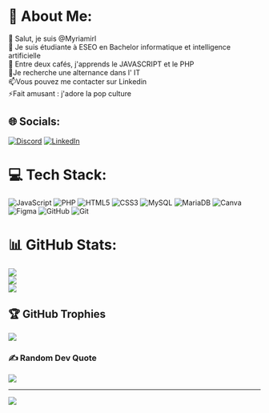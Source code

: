 # 💫 About Me:
👋 Salut, je suis @Myriamirl<br>👀 Je suis étudiante à ESEO en Bachelor informatique et intelligence artificielle<br>🌱 Entre deux cafés, j'apprends le JAVASCRIPT et le PHP<br> 💞️Je recherche une alternance dans l' IT<br> 📫Vous pouvez me contacter sur Linkedin<br> ⚡Fait amusant : j'adore la pop culture


## 🌐 Socials:
[![Discord](https://img.shields.io/badge/Discord-%237289DA.svg?logo=discord&logoColor=white)](https://discord.gg/mmtlb) [![LinkedIn](https://img.shields.io/badge/LinkedIn-%230077B5.svg?logo=linkedin&logoColor=white)](https://linkedin.com/in/www.linkedin.com/in/morgiane-taleb-21472b276) 

# 💻 Tech Stack:
![JavaScript](https://img.shields.io/badge/javascript-%23323330.svg?style=for-the-badge&logo=javascript&logoColor=%23F7DF1E) ![PHP](https://img.shields.io/badge/php-%23777BB4.svg?style=for-the-badge&logo=php&logoColor=white) ![HTML5](https://img.shields.io/badge/html5-%23E34F26.svg?style=for-the-badge&logo=html5&logoColor=white) ![CSS3](https://img.shields.io/badge/css3-%231572B6.svg?style=for-the-badge&logo=css3&logoColor=white) ![MySQL](https://img.shields.io/badge/mysql-4479A1.svg?style=for-the-badge&logo=mysql&logoColor=white) ![MariaDB](https://img.shields.io/badge/MariaDB-003545?style=for-the-badge&logo=mariadb&logoColor=white) ![Canva](https://img.shields.io/badge/Canva-%2300C4CC.svg?style=for-the-badge&logo=Canva&logoColor=white) ![Figma](https://img.shields.io/badge/figma-%23F24E1E.svg?style=for-the-badge&logo=figma&logoColor=white) ![GitHub](https://img.shields.io/badge/github-%23121011.svg?style=for-the-badge&logo=github&logoColor=white) ![Git](https://img.shields.io/badge/git-%23F05033.svg?style=for-the-badge&logo=git&logoColor=white)
# 📊 GitHub Stats:
![](https://github-readme-stats.vercel.app/api?username=Myriamirl&theme=dark&hide_border=false&include_all_commits=true&count_private=true)<br/>
![](https://nirzak-streak-stats.vercel.app/?user=Myriamirl&theme=dark&hide_border=false)<br/>
![](https://github-readme-stats.vercel.app/api/top-langs/?username=Myriamirl&theme=dark&hide_border=false&include_all_commits=true&count_private=true&layout=compact)

## 🏆 GitHub Trophies
![](https://github-profile-trophy.vercel.app/?username=Myriamirl&theme=dracula&no-frame=false&no-bg=true&margin-w=4)

### ✍️ Random Dev Quote
![](https://quotes-github-readme.vercel.app/api?type=horizontal&theme=radical)

---
[![](https://visitcount.itsvg.in/api?id=Myriamirl&icon=2&color=0)](https://visitcount.itsvg.in)

<!-- Proudly created with GPRM ( https://gprm.itsvg.in ) -->
